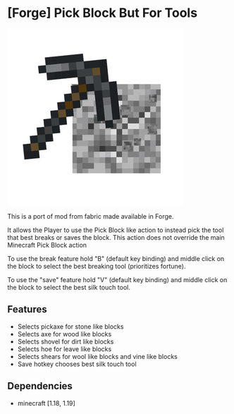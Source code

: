 # [Forge] Pick Block But For Tools

<img src="src/main/resources/assets/quickpicktool/icon.png"  width="400" />

This is a port of mod from fabric made available in Forge.

It allows the Player to use the Pick Block like action to instead pick the tool that best breaks or saves the block. This action does not override the main Minecraft Pick Block action

To use the break feature hold "B" (default key binding) and middle click on the block to select the best breaking tool (prioritizes fortune).

To use the "save" feature hold "V" (default key binding) and middle click on the block to select the best silk touch tool.

## Features
- Selects pickaxe for stone like blocks
- Selects axe for wood like blocks
- Selects shovel for dirt like blocks
- Selects hoe for leave like blocks
- Selects shears for wool like blocks and vine like blocks
- Save hotkey chooses best silk touch tool

## Dependencies
- minecraft [1.18, 1.19]